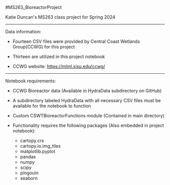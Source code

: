 #MS263_BioreactorProject

Katie Duncan's MS263 class project for Spring 2024

---------------------------------------------------------------------------
Data information:

- Fourteen CSV files were provided by Central Coast Wetlands Group(CCWG) for this project

- Thirteen are utilized in this project notebook

- CCWG website: https://mlml.sjsu.edu/ccwg/

---------------------------------------------------------------------------
Notebook requirements:

- CCWG Bioreactor data (Available in HydraData subdirectory on GitHub)

- A subdirectory labeled HydraData with all necessary CSV files must be available for the notebook to function

- Custom CSWTBioreactorFunctions module (Contained in main directory)

- Functionality requires the following packages (Also embedded in project notebook):
    - cartopy.crs
    - cartopy.io.img_tiles
    - matplotlib.pyplot
    - pandas
    - numpy
    - scipy
    - pingouin
    - seaborn
